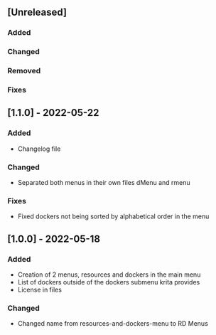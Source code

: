 ## [Unreleased]
### Added
### Changed
### Removed
### Fixes

## [1.1.0] - 2022-05-22
### Added
- Changelog file
### Changed
- Separated both menus in their own files dMenu and rmenu
### Fixes
- Fixed dockers not being sorted by alphabetical order in the menu

## [1.0.0] - 2022-05-18
### Added
- Creation of 2 menus, resources and dockers in the main menu
- List of dockers outside of the dockers submenu krita provides
- License in files
### Changed
- Changed name from resources-and-dockers-menu to RD Menus 